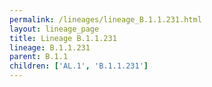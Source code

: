 ```yaml
---
permalink: /lineages/lineage_B.1.1.231.html
layout: lineage_page
title: Lineage B.1.1.231
lineage: B.1.1.231
parent: B.1.1
children: ['AL.1', 'B.1.1.231']
---
```

